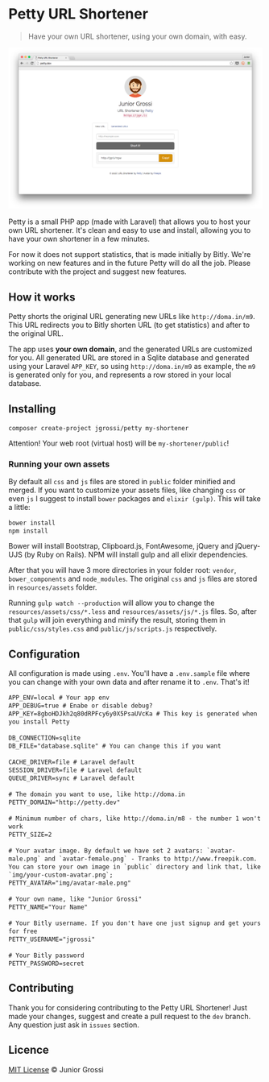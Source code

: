 # Petty URL Shortener

> Have your own URL shortener, using your own domain, with easy.

<img width="600" src="./public/img/screenshot.png" alt="Petty Screenshot">


Petty is a small PHP app (made with Laravel) that allows you to host your own URL shortener. It's clean and easy to use and install, allowing you to have your own shortener in a few minutes. 

For now it does not support statistics, that is made initially by Bitly. We're working on new features and in the future Petty will do all the job. Please contribute with the project and suggest new features.

## How it works

Petty shorts the original URL generating new URLs like `http://doma.in/m9`. This URL redirects you to Bitly shorten URL (to get statistics) and after to the original URL.

The app uses **your own domain**, and the generated URLs are customized for you. All generated URL are stored in a Sqlite database and generated using your Laravel `APP_KEY`, so using `http://doma.in/m9` as example, the `m9` is generated only for you, and represents a row stored in your local database.

## Installing

```
composer create-project jgrossi/petty my-shortener
```

Attention! Your web root (virtual host) will be `my-shortener/public`!

### Running your own assets

By default all `css` and `js` files are stored in `public` folder minified and merged. If you want to customize your assets files, like changing `css` or even `js` I suggest to install `bower` packages and `elixir (gulp)`. This will take a little:

```
bower install
npm install
```

Bower will install Bootstrap, Clipboard.js, FontAwesome, jQuery and jQuery-UJS (by Ruby on Rails). NPM will install gulp and all elixir dependencies. 

After that you will have 3 more directories in your folder root: `vendor`, `bower_components` and `node_modules`. The original `css` and `js` files are stored in `resources/assets` folder.

Running `gulp watch --production` will allow you to change the `resources/assets/css/*.less` and `resources/assets/js/*.js` files. So, after that `gulp` will join everything and minify the result, storing them in `public/css/styles.css` and `public/js/scripts.js` respectively.

## Configuration

All configuration is made using `.env`. You'll have a `.env.sample` file where you can change with your own data and after rename it to `.env`. That's it!

```
APP_ENV=local # Your app env
APP_DEBUG=true # Enabe or disable debug?
APP_KEY=8gboHDJkh2q80dRPFcy6y0X5PsaUVcKa # This key is generated when you install Petty

DB_CONNECTION=sqlite
DB_FILE="database.sqlite" # You can change this if you want

CACHE_DRIVER=file # Laravel default
SESSION_DRIVER=file # Laravel default
QUEUE_DRIVER=sync # Laravel default

# The domain you want to use, like http://doma.in
PETTY_DOMAIN="http://petty.dev"

# Minimum number of chars, like http://doma.in/m8 - the number 1 won't work
PETTY_SIZE=2 

# Your avatar image. By default we have set 2 avatars: `avatar-male.png` and `avatar-female.png` - Tranks to http://www.freepik.com. You can store your own image in `public` directory and link that, like `img/your-custom-avatar.png`;
PETTY_AVATAR="img/avatar-male.png"

# Your own name, like "Junior Grossi"
PETTY_NAME="Your Name" 

# Your Bitly username. If you don't have one just signup and get yours for free
PETTY_USERNAME="jgrossi" 

# Your Bitly password
PETTY_PASSWORD=secret  
```

## Contributing

Thank you for considering contributing to the Petty URL Shortener! Just made your changes, suggest and create a pull request to the `dev` branch. Any question just ask in `issues` section.

## Licence

[MIT License](http://jgrossi.mit-license.org/) © Junior Grossi
